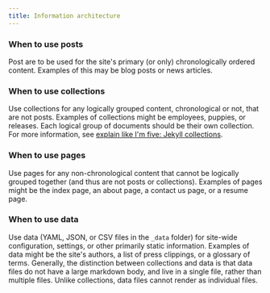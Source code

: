 ```yaml
---
title: Information architecture
---
```


### When to use posts

Post are to be used for the site's primary (or only) chronologically ordered content. Examples of this may be blog posts or news articles.

### When to use collections

Use collections for any logically grouped content, chronological or not, that are not posts. Examples of collections might be employees, puppies, or releases. Each logical group of documents should be their own collection. For more information, see [explain like I'm five: Jekyll collections](http://ben.balter.com/2015/02/20/jekyll-collections/).

### When to use pages

Use pages for any non-chronological content that cannot be logically grouped together (and thus are not posts or collections). Examples of pages might be the index page, an about page, a contact us page, or a resume page.

### When to use data

Use data (YAML, JSON, or CSV files in the `_data` folder) for site-wide configuration, settings, or other primarily static information. Examples of data might be the site's authors, a list of press clippings, or a glossary of terms. Generally, the distinction between collections and data is that data files do not have a large markdown body, and live in a single file, rather than multiple files. Unlike collections, data files cannot render as individual files.
